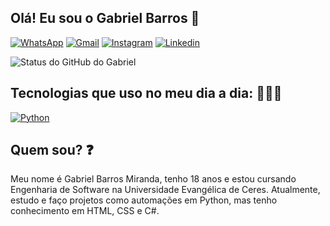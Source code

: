 ## Olá! Eu sou o Gabriel Barros 👋
[![WhatsApp](https://img.shields.io/badge/WhatsApp-25D366?style=for-the-badge&logo=whatsapp&logoColor=white)](https://wa.me/qr/NLTYWHJTWJS3I1)
[![Gmail](https://img.shields.io/badge/Gmail-D14836?style=for-the-badge&logo=gmail&logoColor=white)](mailto:barrosmirandagabriel@gmail.com)
[![Instagram](https://img.shields.io/badge/Instagram-E4405F?style=for-the-badge&logo=instagram&logoColor=white)](https://www.instagram.com/gabrielbarros.0_0?igsh=MW0wdGFuYjRzcTc3dA==)
[![Linkedin](https://img.shields.io/badge/LinkedIn-0077B5?style=for-the-badge&logo=linkedin&logoColor=white)]((https://www.linkedin.com/in/gabriel-barros-miranda-008119352?utm_source=share&utm_campaign=share_via&utm_content=profile&utm_medium=android_app))

![Status do GitHub do Gabriel](https://github-readme-stats.vercel.app/api?username=Drevolo&show_icons=true&theme=merko)

## Tecnologias que uso no meu dia a dia: 👨🏽‍💻

[![Python](https://img.shields.io/badge/Python-14354C?style=for-the-badge&logo=python&logoColor=white)]()

## Quem sou? ❓

Meu nome é Gabriel Barros Miranda, tenho 18 anos e estou cursando Engenharia de Software na Universidade Evangélica de Ceres. Atualmente, estudo e faço projetos como automações em Python, mas tenho conhecimento em HTML, CSS e C#.
